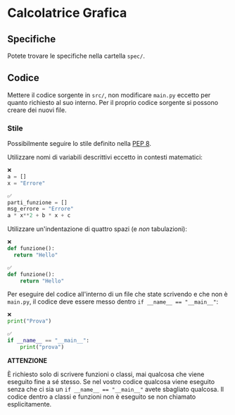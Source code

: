 # Calcolatrice Grafica

## Specifiche

Potete trovare le specifiche nella cartella `spec/`.

## Codice

Mettere il codice sorgente in `src/`, non modificare `main.py` eccetto per
quanto richiesto al suo interno. Per il proprio codice sorgente si possono
creare dei nuovi file.

### Stile

Possibilmente seguire lo stile definito nella [PEP 8](https://peps.python.org/pep-0008/).

Utilizzare nomi di variabili descrittivi eccetto in contesti matematici:

```python
❌
a = []
x = "Errore"

✅
parti_funzione = []
msg_errore = "Errore"
a * x**2 + b * x + c
```

Utilizzare un'indentazione di quattro spazi (e *non* tabulazioni):

```python
❌
def funzione():
  return "Hello"

✅
def funzione():
    return "Hello"
```

Per eseguire del codice all'interno di un file che state scrivendo e che non
è `main.py`, il codice deve essere messo dentro `if __name__ == "__main__"`:

```python
❌
print("Prova")

✅
if __name__ == "__main__":
    print("prova")
```

**ATTENZIONE**

È richiesto solo di scrivere funzioni o classi, mai qualcosa che viene
eseguito fine a sé stesso. Se nel vostro codice qualcosa viene eseguito senza
che ci sia un `if __name__ == "__main__"` avete sbagliato qualcosa. Il codice
dentro a classi e funzioni non è eseguito se non chiamato esplicitamente.
